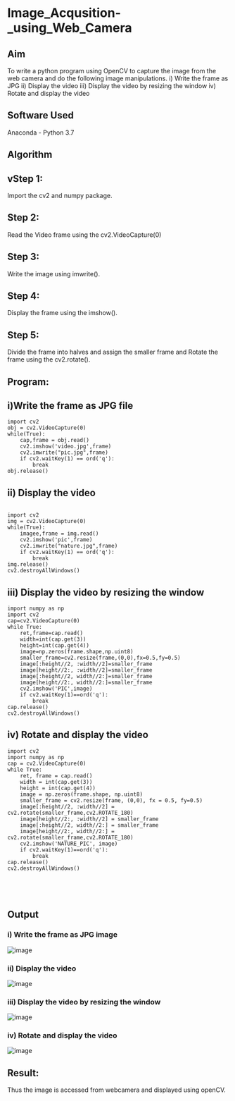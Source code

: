 # Image_Acqusition-_using_Web_Camera
## Aim 
To write a python program using OpenCV to capture the image from the web camera and do the following image manipulations.
i) Write the frame as JPG 
ii) Display the video 
iii) Display the video by resizing the window
iv) Rotate and display the video

## Software Used
Anaconda - Python 3.7
## Algorithm
## vStep 1:

Import the cv2 and numpy package.

## Step 2:

Read the Video frame using the cv2.VideoCapture(0)
## Step 3:

Write the image using imwrite().

## Step 4:

Display the frame using the imshow().
## Step 5:

Divide the frame into halves and assign the smaller frame and Rotate the frame using the cv2.rotate().

## Program:


## i)Write the frame as JPG file
```
import cv2
obj = cv2.VideoCapture(0)
while(True):
    cap,frame = obj.read()
    cv2.imshow('video.jpg',frame)
    cv2.imwrite("pic.jpg",frame)
    if cv2.waitKey(1) == ord('q'):
        break
obj.release()

```
## ii) Display the video
```

import cv2
img = cv2.VideoCapture(0)
while(True):
    imagee,frame = img.read()
    cv2.imshow('pic',frame)
    cv2.imwrite("nature.jpg",frame)
    if cv2.waitKey(1) == ord('q'):
        break
img.release()
cv2.destroyAllWindows()

```

## iii) Display the video by resizing the window


```
import numpy as np
import cv2
cap=cv2.VideoCapture(0)
while True:
    ret,frame=cap.read()
    width=int(cap.get(3))
    height=int(cap.get(4))
    image=np.zeros(frame.shape,np.uint8)
    smaller_frame=cv2.resize(frame,(0,0),fx=0.5,fy=0.5)
    image[:height//2, :width//2]=smaller_frame
    image[height//2:, :width//2]=smaller_frame
    image[:height//2, width//2:]=smaller_frame
    image[height//2:, width//2:]=smaller_frame
    cv2.imshow('PIC',image)
    if cv2.waitKey(1)==ord('q'):
        break
cap.release()
cv2.destroyAllWindows()
```


## iv) Rotate and display the video


```
import cv2
import numpy as np
cap = cv2.VideoCapture(0)
while True:
    ret, frame = cap.read() 
    width = int(cap.get(3))
    height = int(cap.get(4))
    image = np.zeros(frame.shape, np.uint8) 
    smaller_frame = cv2.resize(frame, (0,0), fx = 0.5, fy=0.5)
    image[:height//2, :width//2] = cv2.rotate(smaller_frame,cv2.ROTATE_180)
    image[height//2:, :width//2] = smaller_frame 
    image[:height//2, width//2:] = smaller_frame
    image[height//2:, width//2:] = cv2.rotate(smaller_frame,cv2.ROTATE_180)
    cv2.imshow('NATURE_PIC', image)
    if cv2.waitKey(1)==ord('q'):
        break
cap.release()
cv2.destroyAllWindows()





```
## Output

### i) Write the frame as JPG image
![image](https://github.com/naren2704/Image_Acqusition-_using_Web_Camera/assets/118706984/f906a1cb-cf46-4030-a28e-bf5cc77a929f)

### ii) Display the video
![image](https://github.com/naren2704/Image_Acqusition-_using_Web_Camera/assets/118706984/822d6ddf-6a26-49c9-9cb9-2afd3906befd)


### iii) Display the video by resizing the window
![image](https://github.com/naren2704/Image_Acqusition-_using_Web_Camera/assets/118706984/83a82964-ae7a-4b17-a8f1-4b47c04d7479)



### iv) Rotate and display the video
![image](https://github.com/naren2704/Image_Acqusition-_using_Web_Camera/assets/118706984/8ef3211f-ca98-4516-b116-b0fdcfbbf698)




## Result:
Thus the image is accessed from webcamera and displayed using openCV.
